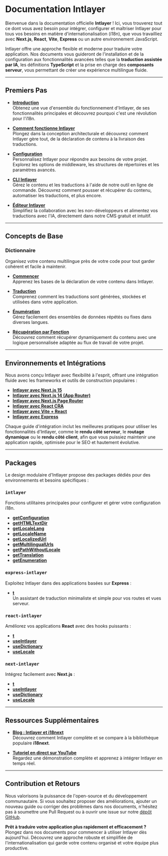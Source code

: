 # Documentation Intlayer

Bienvenue dans la documentation officielle **Intlayer** ! Ici, vous trouverez tout ce dont vous avez besoin pour intégrer, configurer et maîtriser Intlayer pour tous vos besoins en matière d'internationalisation (i18n), que vous travailliez avec **Next.js**, **React**, **Vite**, **Express** ou un autre environnement JavaScript.

Intlayer offre une approche flexible et moderne pour traduire votre application. Nos documents vous guideront de l'installation et de la configuration aux fonctionnalités avancées telles que la **traduction assistée par IA**, les définitions **TypeScript** et la prise en charge des **composants serveur**, vous permettant de créer une expérience multilingue fluide.

---

## Premiers Pas

- **[Introduction](https://github.com/aymericzip/intlayer/blob/main/docs/docs/fr/introduction.md)**  
  Obtenez une vue d'ensemble du fonctionnement d'Intlayer, de ses fonctionnalités principales et découvrez pourquoi c'est une révolution pour l'i18n.

- **[Comment fonctionne Intlayer](https://github.com/aymericzip/intlayer/blob/main/docs/docs/fr/how_works_intlayer.md)**  
  Plongez dans la conception architecturale et découvrez comment Intlayer gère tout, de la déclaration de contenu à la livraison des traductions.

- **[Configuration](https://github.com/aymericzip/intlayer/blob/main/docs/docs/fr/configuration.md)**  
  Personnalisez Intlayer pour répondre aux besoins de votre projet. Explorez les options de middleware, les structures de répertoires et les paramètres avancés.

- **[CLI Intlayer](https://github.com/aymericzip/intlayer/blob/main/docs/docs/fr/intlayer_cli.md)**  
  Gérez le contenu et les traductions à l'aide de notre outil en ligne de commande. Découvrez comment pousser et récupérer du contenu, automatiser les traductions, et plus encore.

- **[Éditeur Intlayer](https://github.com/aymericzip/intlayer/blob/main/docs/docs/fr/intlayer_visual_editor.md)**  
  Simplifiez la collaboration avec les non-développeurs et alimentez vos traductions avec l'IA, directement dans notre CMS gratuit et intuitif.

---

## Concepts de Base

### Dictionnaire

Organisez votre contenu multilingue près de votre code pour tout garder cohérent et facile à maintenir.

- **[Commencer](https://github.com/aymericzip/intlayer/blob/main/docs/docs/fr/dictionary/get_started.md)**  
  Apprenez les bases de la déclaration de votre contenu dans Intlayer.

- **[Traduction](https://github.com/aymericzip/intlayer/blob/main/docs/docs/fr/dictionary/translation.md)**  
  Comprenez comment les traductions sont générées, stockées et utilisées dans votre application.

- **[Énumération](https://github.com/aymericzip/intlayer/blob/main/docs/docs/fr/dictionary/enumeration.md)**  
  Gérez facilement des ensembles de données répétés ou fixes dans diverses langues.

- **[Récupération par Fonction](https://github.com/aymericzip/intlayer/blob/main/docs/docs/fr/dictionary/function_fetching.md)**  
  Découvrez comment récupérer dynamiquement du contenu avec une logique personnalisée adaptée au flux de travail de votre projet.

---

## Environnements et Intégrations

Nous avons conçu Intlayer avec flexibilité à l'esprit, offrant une intégration fluide avec les frameworks et outils de construction populaires :

- **[Intlayer avec Next.js 15](https://github.com/aymericzip/intlayer/blob/main/docs/docs/fr/intlayer_with_nextjs_15.md)**
- **[Intlayer avec Next.js 14 (App Router)](https://github.com/aymericzip/intlayer/blob/main/docs/docs/fr/intlayer_with_nextjs_14.md)**
- **[Intlayer avec Next.js Page Router](https://github.com/aymericzip/intlayer/blob/main/docs/docs/fr/intlayer_with_nextjs_page_router.md)**
- **[Intlayer avec React CRA](https://github.com/aymericzip/intlayer/blob/main/docs/docs/fr/intlayer_with_create_react_app.md)**
- **[Intlayer avec Vite + React](https://github.com/aymericzip/intlayer/blob/main/docs/docs/fr/intlayer_with_vite+react.md)**
- **[Intlayer avec Express](https://github.com/aymericzip/intlayer/blob/main/docs/docs/fr/intlayer_with_express.md)**

Chaque guide d'intégration inclut les meilleures pratiques pour utiliser les fonctionnalités d'Intlayer, comme le **rendu côté serveur**, le **routage dynamique** ou le **rendu côté client**, afin que vous puissiez maintenir une application rapide, optimisée pour le SEO et hautement évolutive.

---

## Packages

Le design modulaire d'Intlayer propose des packages dédiés pour des environnements et besoins spécifiques :

### `intlayer`

Fonctions utilitaires principales pour configurer et gérer votre configuration i18n.

- **[getConfiguration](https://github.com/aymericzip/intlayer/blob/main/docs/docs/fr/packages/intlayer/getConfiguration.md)**
- **[getHTMLTextDir](https://github.com/aymericzip/intlayer/blob/main/docs/docs/fr/packages/intlayer/getHTMLTextDir.md)**
- **[getLocaleLang](https://github.com/aymericzip/intlayer/blob/main/docs/docs/fr/packages/intlayer/getLocaleLang.md)**
- **[getLocaleName](https://github.com/aymericzip/intlayer/blob/main/docs/docs/fr/packages/intlayer/getLocaleName.md)**
- **[getLocalizedUrl](https://github.com/aymericzip/intlayer/blob/main/docs/docs/fr/packages/intlayer/getLocalizedUrl.md)**
- **[getMultilingualUrls](https://github.com/aymericzip/intlayer/blob/main/docs/docs/fr/packages/intlayer/getMultilingualUrls.md)**
- **[getPathWithoutLocale](https://github.com/aymericzip/intlayer/blob/main/docs/docs/fr/packages/intlayer/getPathWithoutLocale.md)**
- **[getTranslation](https://github.com/aymericzip/intlayer/blob/main/docs/docs/fr/packages/intlayer/getTranslation.md)**
- **[getEnumeration](https://github.com/aymericzip/intlayer/blob/main/docs/docs/fr/packages/intlayer/getEnumeration.md)**

### `express-intlayer`

Exploitez Intlayer dans des applications basées sur **Express** :

- **[t](https://github.com/aymericzip/intlayer/blob/main/docs/docs/fr/packages/express-intlayer/t.md)**  
  Un assistant de traduction minimaliste et simple pour vos routes et vues serveur.

### `react-intlayer`

Améliorez vos applications **React** avec des hooks puissants :

- **[t](https://github.com/aymericzip/intlayer/blob/main/docs/docs/fr/packages/react-intlayer/t.md)**
- **[useIntlayer](https://github.com/aymericzip/intlayer/blob/main/docs/docs/fr/packages/react-intlayer/useIntlayer.md)**
- **[useDictionary](https://github.com/aymericzip/intlayer/blob/main/docs/docs/fr/packages/react-intlayer/useDictionary.md)**
- **[useLocale](https://github.com/aymericzip/intlayer/blob/main/docs/docs/fr/packages/react-intlayer/useLocale.md)**

### `next-intlayer`

Intégrez facilement avec **Next.js** :

- **[t](https://github.com/aymericzip/intlayer/blob/main/docs/docs/fr/packages/next-intlayer/t.md)**
- **[useIntlayer](https://github.com/aymericzip/intlayer/blob/main/docs/docs/fr/packages/next-intlayer/useIntlayer.md)**
- **[useDictionary](https://github.com/aymericzip/intlayer/blob/main/docs/docs/fr/packages/next-intlayer/useDictionary.md)**
- **[useLocale](https://github.com/aymericzip/intlayer/blob/main/docs/docs/fr/packages/next-intlayer/useLocale.md)**

---

## Ressources Supplémentaires

- **[Blog : Intlayer et i18next](https://github.com/aymericzip/intlayer/blob/main/docs/docs/fr/intlayer_with_i18next.md)**  
  Découvrez comment Intlayer complète et se compare à la bibliothèque populaire **i18next**.

- **[Tutoriel en direct sur YouTube](https://youtu.be/W2G7KxuSD4c?si=GyU_KpVhr61razRw)**  
  Regardez une démonstration complète et apprenez à intégrer Intlayer en temps réel.

---

## Contribution et Retours

Nous valorisons la puissance de l'open-source et du développement communautaire. Si vous souhaitez proposer des améliorations, ajouter un nouveau guide ou corriger des problèmes dans nos documents, n'hésitez pas à soumettre une Pull Request ou à ouvrir une issue sur notre [dépôt GitHub](https://github.com/aymericzip/intlayer/blob/main/docs/docs).

**Prêt à traduire votre application plus rapidement et efficacement ?** Plongez dans nos documents pour commencer à utiliser Intlayer dès aujourd'hui. Découvrez une approche robuste et simplifiée de l'internationalisation qui garde votre contenu organisé et votre équipe plus productive.
